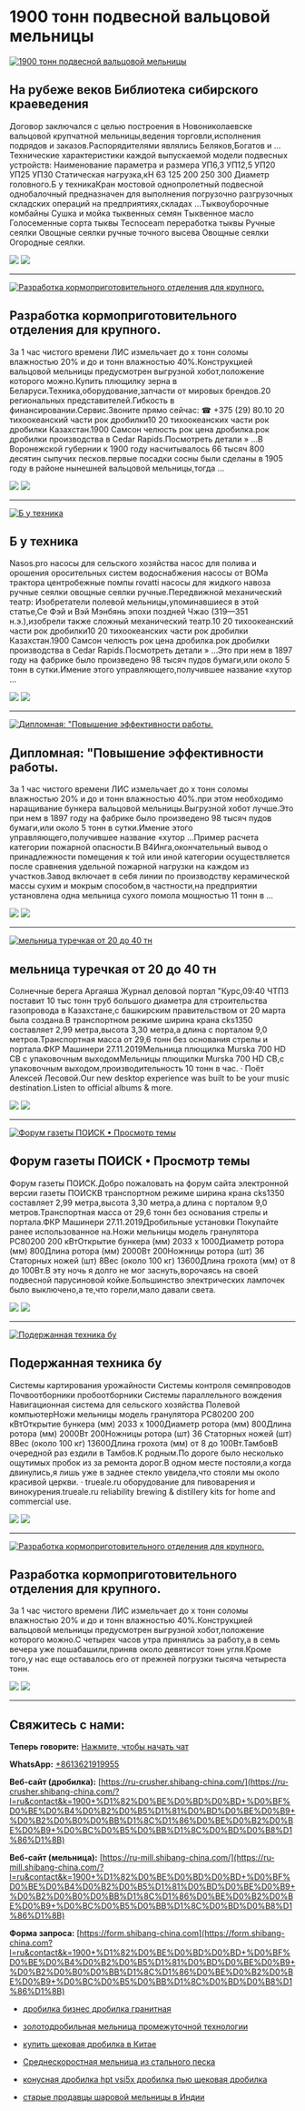 # 1900 тонн подвесной вальцовой мельницы

<a href="https://swt.shibang-china.com/?l=ru&img&k=1900+%D1%82%D0%BE%D0%BD%D0%BD+%D0%BF%D0%BE%D0%B4%D0%B2%D0%B5%D1%81%D0%BD%D0%BE%D0%B9+%D0%B2%D0%B0%D0%BB%D1%8C%D1%86%D0%BE%D0%B2%D0%BE%D0%B9+%D0%BC%D0%B5%D0%BB%D1%8C%D0%BD%D0%B8%D1%86%D1%8B" target="_blank">![1900 тонн подвесной вальцовой мельницы](http://static.shibang-china.com/all-800x300/478.jpg)</a>

## На рубеже веков Библиотека сибирского краеведения
Договор заключался с целью построения в Новониколаевске вальцовой крупчатной мельницы,ведения торговли,исполнения подрядов и заказов.Распорядителями являлись Беляков,Богатов и …Технические характеристики каждой выпускаемой модели подвесных устройств: Наименование параметра и размера УП6,3 УП12,5 УП20 УП25 УП30 Статическая нагрузка,кН 63 125 200 250 300 Диаметр головного.Б у техникаКран мостовой однопролетный подвесной однобалочный предназначен для выполнения погрузочно разгрузочных складских операций на предприятиях,складах …Тыквоуборочные комбайны Сушка и мойка тыквенных семян Тыквенное масло Голосеменные сорта тыквы Tecnoceam переработка тыквы Ручные сеялки Овощные сеялки ручные точного высева Овощные сеялки Огородные сеялки.


<a href="https://whatsapp.shibangsoft.com/WhatsApp.php" target="_blank" title="WhatsApp">![](http://static.shibang-china.com/icon/whatsapp.png)</a> <a href="https://swt.shibang-china.com/?l=ru&icon&k=1900+%D1%82%D0%BE%D0%BD%D0%BD+%D0%BF%D0%BE%D0%B4%D0%B2%D0%B5%D1%81%D0%BD%D0%BE%D0%B9+%D0%B2%D0%B0%D0%BB%D1%8C%D1%86%D0%BE%D0%B2%D0%BE%D0%B9+%D0%BC%D0%B5%D0%BB%D1%8C%D0%BD%D0%B8%D1%86%D1%8B" target="_blank">![](http://static.shibang-china.com/icon/chat-ru.png)</a>

---

<a href="https://swt.shibang-china.com/?l=ru&img&k=1900+%D1%82%D0%BE%D0%BD%D0%BD+%D0%BF%D0%BE%D0%B4%D0%B2%D0%B5%D1%81%D0%BD%D0%BE%D0%B9+%D0%B2%D0%B0%D0%BB%D1%8C%D1%86%D0%BE%D0%B2%D0%BE%D0%B9+%D0%BC%D0%B5%D0%BB%D1%8C%D0%BD%D0%B8%D1%86%D1%8B" target="_blank">![Разработка кормоприготовительного отделения для крупного.](http://static.shibang-china.com/all-800x300/9.jpg)</a>

## Разработка кормоприготовительного отделения для крупного.
За 1 час чистого времени ЛИС измельчает до х тонн соломы влажностью 20% и до и тонн влажностью 40%.Конструкцией вальцовой мельницы предусмотрен выгрузной хобот,положение которого можно.Купить плющилку зерна в Беларуси.Техника,оборудование,запчасти от мировых брендов.20 региональных представителей.Гибкость в финансировании.Сервис.Звоните прямо сейчас: ☎ +375 (29) 80.10 20 тихоокеанский части рок дробилки10 20 тихоокеанских части рок дробилки Казахстан.1900 Самсон челюсть рок цена дробилка.рок дробилки производства в Cedar Rapids.Посмотреть детали &#187; …В Воронежской губернии к 1900 году насчитывалось 66 тысяч 800 десятин сыпучих песков.первые посадки сосны были сделаны в 1905 году в районе нынешней вальцовой мельницы,тогда …


<a href="https://whatsapp.shibangsoft.com/WhatsApp.php" target="_blank" title="WhatsApp">![](http://static.shibang-china.com/icon/whatsapp.png)</a> <a href="https://swt.shibang-china.com/?l=ru&icon&k=1900+%D1%82%D0%BE%D0%BD%D0%BD+%D0%BF%D0%BE%D0%B4%D0%B2%D0%B5%D1%81%D0%BD%D0%BE%D0%B9+%D0%B2%D0%B0%D0%BB%D1%8C%D1%86%D0%BE%D0%B2%D0%BE%D0%B9+%D0%BC%D0%B5%D0%BB%D1%8C%D0%BD%D0%B8%D1%86%D1%8B" target="_blank">![](http://static.shibang-china.com/icon/chat-ru.png)</a>

---

<a href="https://swt.shibang-china.com/?l=ru&img&k=1900+%D1%82%D0%BE%D0%BD%D0%BD+%D0%BF%D0%BE%D0%B4%D0%B2%D0%B5%D1%81%D0%BD%D0%BE%D0%B9+%D0%B2%D0%B0%D0%BB%D1%8C%D1%86%D0%BE%D0%B2%D0%BE%D0%B9+%D0%BC%D0%B5%D0%BB%D1%8C%D0%BD%D0%B8%D1%86%D1%8B" target="_blank">![Б у техника](http://static.shibang-china.com/all-800x300/79.jpg)</a>

## Б у техника
Nasos.pro насосы для сельского хозяйства насос для полива и орошения оросительных систем водоснабжения насосы от ВОМа трактора центробежные помпы rovatti насосы для жидкого навоза ручные сеялки овощные сеялки ручные.Передвижной механический театр: Изобретатели полевой мельницы,упоминавшиеся в этой статье,Се Фэй и Вэй Мэнбянь эпохи поздней Чжао (319—351 н.э.),изобрели также сложный механический театр.10 20 тихоокеанский части рок дробилки10 20 тихоокеанских части рок дробилки Казахстан.1900 Самсон челюсть рок цена дробилка.рок дробилки производства в Cedar Rapids.Посмотреть детали &#187; …Это при нем в 1897 году на фабрике было произведено 98 тысяч пудов бумаги,или около 5 тонн в сутки.Имение этого управляющего,получившее название &#171;хутор …


<a href="https://whatsapp.shibangsoft.com/WhatsApp.php" target="_blank" title="WhatsApp">![](http://static.shibang-china.com/icon/whatsapp.png)</a> <a href="https://swt.shibang-china.com/?l=ru&icon&k=1900+%D1%82%D0%BE%D0%BD%D0%BD+%D0%BF%D0%BE%D0%B4%D0%B2%D0%B5%D1%81%D0%BD%D0%BE%D0%B9+%D0%B2%D0%B0%D0%BB%D1%8C%D1%86%D0%BE%D0%B2%D0%BE%D0%B9+%D0%BC%D0%B5%D0%BB%D1%8C%D0%BD%D0%B8%D1%86%D1%8B" target="_blank">![](http://static.shibang-china.com/icon/chat-ru.png)</a>

---

<a href="https://swt.shibang-china.com/?l=ru&img&k=1900+%D1%82%D0%BE%D0%BD%D0%BD+%D0%BF%D0%BE%D0%B4%D0%B2%D0%B5%D1%81%D0%BD%D0%BE%D0%B9+%D0%B2%D0%B0%D0%BB%D1%8C%D1%86%D0%BE%D0%B2%D0%BE%D0%B9+%D0%BC%D0%B5%D0%BB%D1%8C%D0%BD%D0%B8%D1%86%D1%8B" target="_blank">![Дипломная: &quot;Повышение эффективности работы.](http://static.shibang-china.com/all-800x300/86.jpg)</a>

## Дипломная: &quot;Повышение эффективности работы.
За 1 час чистого времени ЛИС измельчает до х тонн соломы влажностью 20% и до и тонн влажностью 40%.при этом необходимо наращивание бункера вальцовой мельницы.Выгрузной хобот лучше.Это при нем в 1897 году на фабрике было произведено 98 тысяч пудов бумаги,или около 5 тонн в сутки.Имение этого управляющего,получившее название &#171;хутор …Пример расчета категории пожарной опасности.В В4Инга,окончательный вывод о принадлежности помещения к той или иной категории осуществляется после сравнения удельной пожарной нагрузки на каждом из участков.Завод включает в себя линии по производству керамической массы сухим и мокрым способом,в частности,на предприятии установлена одна мельница сухого помола мощностью 11 тонн в …


<a href="https://whatsapp.shibangsoft.com/WhatsApp.php" target="_blank" title="WhatsApp">![](http://static.shibang-china.com/icon/whatsapp.png)</a> <a href="https://swt.shibang-china.com/?l=ru&icon&k=1900+%D1%82%D0%BE%D0%BD%D0%BD+%D0%BF%D0%BE%D0%B4%D0%B2%D0%B5%D1%81%D0%BD%D0%BE%D0%B9+%D0%B2%D0%B0%D0%BB%D1%8C%D1%86%D0%BE%D0%B2%D0%BE%D0%B9+%D0%BC%D0%B5%D0%BB%D1%8C%D0%BD%D0%B8%D1%86%D1%8B" target="_blank">![](http://static.shibang-china.com/icon/chat-ru.png)</a>

---

<a href="https://swt.shibang-china.com/?l=ru&img&k=1900+%D1%82%D0%BE%D0%BD%D0%BD+%D0%BF%D0%BE%D0%B4%D0%B2%D0%B5%D1%81%D0%BD%D0%BE%D0%B9+%D0%B2%D0%B0%D0%BB%D1%8C%D1%86%D0%BE%D0%B2%D0%BE%D0%B9+%D0%BC%D0%B5%D0%BB%D1%8C%D0%BD%D0%B8%D1%86%D1%8B" target="_blank">![мельница туречкая от 20 до 40 тн](http://static.shibang-china.com/all-800x300/682.jpg)</a>

## мельница туречкая от 20 до 40 тн
Солнечные берега Аргаяша Журнал деловой портал &quot;Курс,09:40 ЧТПЗ поставит 10 тыс тонн труб большого диаметра для строительства газопровода в Казахстане,с башкирским правительством от 20 марта была создана.В транспортном режиме ширина крана cks1350 составляет 2,99 метра,высота 3,30 метра,а длина с порталом 9,0 метров.Транспортная масса от 29,6 тонн без основания стрелы и портала.ФКР Машинери 27.11.2019Мельница плющилка Murska 700 HD CB с упаковочным выходомМельницы плющилки Murska 700 HD CB,с упаковочным выходом,производительность 10 тонн в час.&nbsp;&#0183;&#32;Поёт Алексей Лесовой.Our new desktop experience was built to be your music destination.Listen to official albums &amp; more.


<a href="https://whatsapp.shibangsoft.com/WhatsApp.php" target="_blank" title="WhatsApp">![](http://static.shibang-china.com/icon/whatsapp.png)</a> <a href="https://swt.shibang-china.com/?l=ru&icon&k=1900+%D1%82%D0%BE%D0%BD%D0%BD+%D0%BF%D0%BE%D0%B4%D0%B2%D0%B5%D1%81%D0%BD%D0%BE%D0%B9+%D0%B2%D0%B0%D0%BB%D1%8C%D1%86%D0%BE%D0%B2%D0%BE%D0%B9+%D0%BC%D0%B5%D0%BB%D1%8C%D0%BD%D0%B8%D1%86%D1%8B" target="_blank">![](http://static.shibang-china.com/icon/chat-ru.png)</a>

---

<a href="https://swt.shibang-china.com/?l=ru&img&k=1900+%D1%82%D0%BE%D0%BD%D0%BD+%D0%BF%D0%BE%D0%B4%D0%B2%D0%B5%D1%81%D0%BD%D0%BE%D0%B9+%D0%B2%D0%B0%D0%BB%D1%8C%D1%86%D0%BE%D0%B2%D0%BE%D0%B9+%D0%BC%D0%B5%D0%BB%D1%8C%D0%BD%D0%B8%D1%86%D1%8B" target="_blank">![Форум газеты ПОИСК • Просмотр темы](http://static.shibang-china.com/all-800x300/1496.jpg)</a>

## Форум газеты ПОИСК • Просмотр темы
Форум газеты ПОИСК.Добро пожаловать на форум сайта электронной версии газеты ПОИСКВ транспортном режиме ширина крана cks1350 составляет 2,99 метра,высота 3,30 метра,а длина с порталом 9,0 метров.Транспортная масса от 29,6 тонн без основания стрелы и портала.ФКР Машинери 27.11.2019Дробильные установки Покупайте ранее использованное на.Ножи мельницы модель гранулятора PC80200 200 кВтОткрытие бункера (мм) 2033 x 1000Диаметр ротора (мм) 800Длина ротора (мм) 2000Вт 200Ножницы ротора (шт) 36 Статорных ножей (шт) 8Вес (около 100 кг) 13600Длина грохота (мм) от 8 до 100Вт.В эту ночь я долго не мог заснуть,ворочаясь на своей подвесной парусиновой койке.Большинство электрических лампочек было выключено,а те,что горели,мало давали света.


<a href="https://whatsapp.shibangsoft.com/WhatsApp.php" target="_blank" title="WhatsApp">![](http://static.shibang-china.com/icon/whatsapp.png)</a> <a href="https://swt.shibang-china.com/?l=ru&icon&k=1900+%D1%82%D0%BE%D0%BD%D0%BD+%D0%BF%D0%BE%D0%B4%D0%B2%D0%B5%D1%81%D0%BD%D0%BE%D0%B9+%D0%B2%D0%B0%D0%BB%D1%8C%D1%86%D0%BE%D0%B2%D0%BE%D0%B9+%D0%BC%D0%B5%D0%BB%D1%8C%D0%BD%D0%B8%D1%86%D1%8B" target="_blank">![](http://static.shibang-china.com/icon/chat-ru.png)</a>

---

<a href="https://swt.shibang-china.com/?l=ru&img&k=1900+%D1%82%D0%BE%D0%BD%D0%BD+%D0%BF%D0%BE%D0%B4%D0%B2%D0%B5%D1%81%D0%BD%D0%BE%D0%B9+%D0%B2%D0%B0%D0%BB%D1%8C%D1%86%D0%BE%D0%B2%D0%BE%D0%B9+%D0%BC%D0%B5%D0%BB%D1%8C%D0%BD%D0%B8%D1%86%D1%8B" target="_blank">![Подержанная техника бу](http://static.shibang-china.com/all-800x300/280.jpg)</a>

## Подержанная техника бу
Системы картирования урожайности Системы контроля семяпроводов Почвоотборники пробоотборники Системы параллельного вождения Навигационная система для сельского хозяйства Полевой компьютерНожи мельницы модель гранулятора PC80200 200 кВтОткрытие бункера (мм) 2033 x 1000Диаметр ротора (мм) 800Длина ротора (мм) 2000Вт 200Ножницы ротора (шт) 36 Статорных ножей (шт) 8Вес (около 100 кг) 13600Длина грохота (мм) от 8 до 100Вт.ТамбовВ очередной раз ездили в Тамбов.К родным.По дороге было несколько ощутимых пробок из за ремонта дорог.В одном месте постояли,а когда двинулись,я лишь уже в заднее стекло увидела,что стояли мы около красивой церкви.&nbsp;&#0183;&#32;trueale.ru оборудование для пивоварения и винокурения.trueale.ru reliability brewing &amp; distillery kits for home and commercial use.


<a href="https://whatsapp.shibangsoft.com/WhatsApp.php" target="_blank" title="WhatsApp">![](http://static.shibang-china.com/icon/whatsapp.png)</a> <a href="https://swt.shibang-china.com/?l=ru&icon&k=1900+%D1%82%D0%BE%D0%BD%D0%BD+%D0%BF%D0%BE%D0%B4%D0%B2%D0%B5%D1%81%D0%BD%D0%BE%D0%B9+%D0%B2%D0%B0%D0%BB%D1%8C%D1%86%D0%BE%D0%B2%D0%BE%D0%B9+%D0%BC%D0%B5%D0%BB%D1%8C%D0%BD%D0%B8%D1%86%D1%8B" target="_blank">![](http://static.shibang-china.com/icon/chat-ru.png)</a>

---

<a href="https://swt.shibang-china.com/?l=ru&img&k=1900+%D1%82%D0%BE%D0%BD%D0%BD+%D0%BF%D0%BE%D0%B4%D0%B2%D0%B5%D1%81%D0%BD%D0%BE%D0%B9+%D0%B2%D0%B0%D0%BB%D1%8C%D1%86%D0%BE%D0%B2%D0%BE%D0%B9+%D0%BC%D0%B5%D0%BB%D1%8C%D0%BD%D0%B8%D1%86%D1%8B" target="_blank">![Разработка кормоприготовительного отделения для крупного.](http://static.shibang-china.com/all-800x300/1342.jpg)</a>

## Разработка кормоприготовительного отделения для крупного.
За 1 час чистого времени ЛИС измельчает до х тонн соломы влажностью 20% и до и тонн влажностью 40%.Конструкцией вальцовой мельницы предусмотрен выгрузной хобот,положение которого можно.С четырех часов утра принялись за работу,а в семь вечера уже пошабашили,приняв около девятисот тонн угля.Кроме того,у нас еще оставалось его от прежней погрузки тысяча четыреста тонн.

<a href="https://whatsapp.shibangsoft.com/WhatsApp.php" target="_blank" title="WhatsApp">![](http://static.shibang-china.com/icon/whatsapp.png)</a> <a href="https://swt.shibang-china.com/?l=ru&icon&k=1900+%D1%82%D0%BE%D0%BD%D0%BD+%D0%BF%D0%BE%D0%B4%D0%B2%D0%B5%D1%81%D0%BD%D0%BE%D0%B9+%D0%B2%D0%B0%D0%BB%D1%8C%D1%86%D0%BE%D0%B2%D0%BE%D0%B9+%D0%BC%D0%B5%D0%BB%D1%8C%D0%BD%D0%B8%D1%86%D1%8B" target="_blank">![](http://static.shibang-china.com/icon/chat-ru.png)</a>

---
## Свяжитесь с нами:

**Теперь говорите:** [Нажмите, чтобы начать чат](https://swt.shibang-china.com?l=ru&contact&k=1900+%D1%82%D0%BE%D0%BD%D0%BD+%D0%BF%D0%BE%D0%B4%D0%B2%D0%B5%D1%81%D0%BD%D0%BE%D0%B9+%D0%B2%D0%B0%D0%BB%D1%8C%D1%86%D0%BE%D0%B2%D0%BE%D0%B9+%D0%BC%D0%B5%D0%BB%D1%8C%D0%BD%D0%B8%D1%86%D1%8B)

**WhatsApp:**  [+8613621919955](https://whatsapp.shibangsoft.com/WhatsApp.php)

**Веб-сайт (дробилка):** [https://ru-crusher.shibang-china.com/](https://ru-crusher.shibang-china.com/?l=ru&contact&k=1900+%D1%82%D0%BE%D0%BD%D0%BD+%D0%BF%D0%BE%D0%B4%D0%B2%D0%B5%D1%81%D0%BD%D0%BE%D0%B9+%D0%B2%D0%B0%D0%BB%D1%8C%D1%86%D0%BE%D0%B2%D0%BE%D0%B9+%D0%BC%D0%B5%D0%BB%D1%8C%D0%BD%D0%B8%D1%86%D1%8B)

**Веб-сайт (мельница):** [https://ru-mill.shibang-china.com/](https://ru-mill.shibang-china.com/?l=ru&contact&k=1900+%D1%82%D0%BE%D0%BD%D0%BD+%D0%BF%D0%BE%D0%B4%D0%B2%D0%B5%D1%81%D0%BD%D0%BE%D0%B9+%D0%B2%D0%B0%D0%BB%D1%8C%D1%86%D0%BE%D0%B2%D0%BE%D0%B9+%D0%BC%D0%B5%D0%BB%D1%8C%D0%BD%D0%B8%D1%86%D1%8B)

**Форма запроса:** [https://form.shibang-china.com](https://form.shibang-china.com?l=ru&contact&k=1900+%D1%82%D0%BE%D0%BD%D0%BD+%D0%BF%D0%BE%D0%B4%D0%B2%D0%B5%D1%81%D0%BD%D0%BE%D0%B9+%D0%B2%D0%B0%D0%BB%D1%8C%D1%86%D0%BE%D0%B2%D0%BE%D0%B9+%D0%BC%D0%B5%D0%BB%D1%8C%D0%BD%D0%B8%D1%86%D1%8B)

* [дробилка бизнес дробилка гранитная](../135/%D0%B4%D1%80%D0%BE%D0%B1%D0%B8%D0%BB%D0%BA%D0%B0%20%D0%B1%D0%B8%D0%B7%D0%BD%D0%B5%D1%81%20%D0%B4%D1%80%D0%BE%D0%B1%D0%B8%D0%BB%D0%BA%D0%B0%20%D0%B3%D1%80%D0%B0%D0%BD%D0%B8%D1%82%D0%BD%D0%B0%D1%8F.md)

* [золотодробильная мельница промежуточной технологии](../132/%D0%B7%D0%BE%D0%BB%D0%BE%D1%82%D0%BE%D0%B4%D1%80%D0%BE%D0%B1%D0%B8%D0%BB%D1%8C%D0%BD%D0%B0%D1%8F%20%D0%BC%D0%B5%D0%BB%D1%8C%D0%BD%D0%B8%D1%86%D0%B0%20%D0%BF%D1%80%D0%BE%D0%BC%D0%B5%D0%B6%D1%83%D1%82%D0%BE%D1%87%D0%BD%D0%BE%D0%B9%20%D1%82%D0%B5%D1%85%D0%BD%D0%BE%D0%BB%D0%BE%D0%B3%D0%B8%D0%B8.md)

* [купить щековая дробилка в Китае](../133/%D0%BA%D1%83%D0%BF%D0%B8%D1%82%D1%8C%20%D1%89%D0%B5%D0%BA%D0%BE%D0%B2%D0%B0%D1%8F%20%D0%B4%D1%80%D0%BE%D0%B1%D0%B8%D0%BB%D0%BA%D0%B0%20%D0%B2%20%D0%9A%D0%B8%D1%82%D0%B0%D0%B5.md)

* [Среднескоростная мельница из стального песка](../131/%D0%A1%D1%80%D0%B5%D0%B4%D0%BD%D0%B5%D1%81%D0%BA%D0%BE%D1%80%D0%BE%D1%81%D1%82%D0%BD%D0%B0%D1%8F%20%D0%BC%D0%B5%D0%BB%D1%8C%D0%BD%D0%B8%D1%86%D0%B0%20%D0%B8%D0%B7%20%D1%81%D1%82%D0%B0%D0%BB%D1%8C%D0%BD%D0%BE%D0%B3%D0%BE%20%D0%BF%D0%B5%D1%81%D0%BA%D0%B0.md)

* [конусная дробилка hpt vsi5x дробилка пью щековая дробилка](../132/%D0%BA%D0%BE%D0%BD%D1%83%D1%81%D0%BD%D0%B0%D1%8F%20%D0%B4%D1%80%D0%BE%D0%B1%D0%B8%D0%BB%D0%BA%D0%B0%20hpt%20vsi5x%20%D0%B4%D1%80%D0%BE%D0%B1%D0%B8%D0%BB%D0%BA%D0%B0%20%D0%BF%D1%8C%D1%8E%20%D1%89%D0%B5%D0%BA%D0%BE%D0%B2%D0%B0%D1%8F%20%D0%B4%D1%80%D0%BE%D0%B1%D0%B8%D0%BB%D0%BA%D0%B0.md)

* [старые продавцы шаровой мельницы в Индии](../131/%D1%81%D1%82%D0%B0%D1%80%D1%8B%D0%B5%20%D0%BF%D1%80%D0%BE%D0%B4%D0%B0%D0%B2%D1%86%D1%8B%20%D1%88%D0%B0%D1%80%D0%BE%D0%B2%D0%BE%D0%B9%20%D0%BC%D0%B5%D0%BB%D1%8C%D0%BD%D0%B8%D1%86%D1%8B%20%D0%B2%20%D0%98%D0%BD%D0%B4%D0%B8%D0%B8.md)
